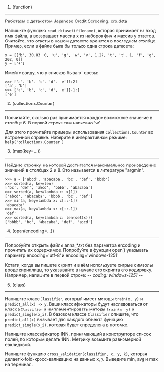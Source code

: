 1. (function)
-------------

Работаем с датасетом Japanese Credit Screening: [crx.data](crx.data)

Напишите функцию `read_dataset(filename)`, которая принимает на вход имя файла, а возвращает массив x из наборов фич и массив y ответов. Считайте, что ответы в нашем датасете хранятся в последнем столбце. Пример, если в файле была бы только одна строка датасета:

    x = [['b', 30.83, 0, 'u', 'g', 'w', 'v', 1.25, 't', 't', 1, 'f', 'g', 202, 0]]
    y = ['+']

Имейте ввиду, что у списков бывают срезы:

    >>> ['a', 'b', 'c', 'd', 'e'][:2]
    ['a', 'b']
    >>> ['a', 'b', 'c', 'd', 'e'][-1:]
    ['e']



2. (collections.Counter)
------------------------

Посчитайте, сколько раз принимается каждое возможное значение в столбце 6. В первой строке там написано 'w'.

Для этого прочитайте примеры использования `collections.Counter` во встроенной справке. Наберите в интерактивном режиме:
`help('collections.Counter')`



3. (max(key=...))
-----------------

Найдите строчку, на которой достигается максимальное произведение значений в столбцах 2 и 8. Это называется в литературе "argmin".

    >>> a = ['abcd', 'abacaba', 'bc', 'def', 'bbbb']
    >>> sorted(a, key=len)
    ['bc', 'def', 'abcd', 'bbbb', 'abacaba']
    >>> sorted(a, key=lambda x: x[1])
    ['abcd', 'abacaba', 'bbbb', 'bc', 'def']
    >>> min(a, key=lambda x: x[::-1])
    'abacaba'
    >>> max(a, key=lambda x: x[::-1])
    'def'
    >>> sorted(a, key=lambda x: len(set(x)))
    ['bbbb', 'bc', 'abacaba', 'def', 'abcd']



4. (open(encoding=...))
-----------------------

Попробуйте открыть файлы anna_*.txt без параметра encoding и прочитать их содержимое. 
Попробуйте в функции open() указывать параметр encoding='utf-8' и encoding='windows-1251'

Кстати, когда вы пишете скрипт и в нём используете хитрые символы вроде кириллицы, то указывайте в начале его скрипта его кодировку.
Например, напишите в первой строке:
-*- coding: windows-1251 -*-



5. (class)
----------

Напишите класс `Classifier`, который имеет методы `train(x, y)` и `predict_all(x) -> y`. Ваши классификаторы будут наследоваться от класса `Classifier` 
и имплементировать методы `train(x, y)` и `predict_single(x_i)`. В базовом классе `Classifier` опишите, что `predict_all(x)` вызывает для каждого объекта функцию `predict_single(x_i)`, которая будет определена в потомке.

Напишите классификатор 1NN, принимающий в конструкторе список полей, по которым делать 1NN. Метрику возьмите равномерной евклидовой.

Напишите функцию `cross_validation(classifier, x, y, k)`, которая делает k-fold-кросс-валидацию на данных x, y. Выведите min, avg и max на терминал.